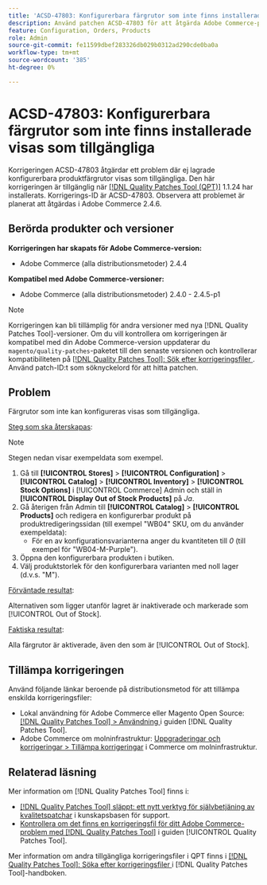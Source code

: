 ```yaml
---
title: 'ACSD-47803: Konfigurerbara färgrutor som inte finns installerade och visas som tillgängliga'
description: Använd patchen ACSD-47803 för att åtgärda Adobe Commerce-problemet där färdiga konfigurerbara färgrutor visas som tillgängliga.
feature: Configuration, Orders, Products
role: Admin
source-git-commit: fe11599dbef283326db029b0312ad290cde0ba0a
workflow-type: tm+mt
source-wordcount: '385'
ht-degree: 0%

---
```


# ACSD-47803: Konfigurerbara färgrutor som inte finns installerade visas som tillgängliga

Korrigeringen ACSD-47803 åtgärdar ett problem där ej lagrade konfigurerbara produktfärgrutor visas som tillgängliga. Den här korrigeringen är tillgänglig när [[!DNL Quality Patches Tool (QPT)]](https://experienceleague.adobe.com/en/docs/commerce-knowledge-base/kb/announcements/commerce-announcements/magento-quality-patches-released-new-tool-to-self-serve-quality-patches) 1.1.24 har installerats. Korrigerings-ID är ACSD-47803. Observera att problemet är planerat att åtgärdas i Adobe Commerce 2.4.6.

## Berörda produkter och versioner

**Korrigeringen har skapats för Adobe Commerce-version:**

* Adobe Commerce (alla distributionsmetoder) 2.4.4

**Kompatibel med Adobe Commerce-versioner:**

* Adobe Commerce (alla distributionsmetoder) 2.4.0 - 2.4.5-p1

>[!NOTE]
>
>Korrigeringen kan bli tillämplig för andra versioner med nya [!DNL Quality Patches Tool]-versioner. Om du vill kontrollera om korrigeringen är kompatibel med din Adobe Commerce-version uppdaterar du `magento/quality-patches`-paketet till den senaste versionen och kontrollerar kompatibiliteten på [[!DNL Quality Patches Tool]: Sök efter korrigeringsfiler ](https://experienceleague.adobe.com/tools/commerce-quality-patches/index.html). Använd patch-ID:t som söknyckelord för att hitta patchen.

## Problem

Färgrutor som inte kan konfigureras visas som tillgängliga.

<u>Steg som ska återskapas</u>:

>[!NOTE]
>
>Stegen nedan visar exempeldata som exempel.

1. Gå till **[!UICONTROL Stores]** > **[!UICONTROL Configuration]** > **[!UICONTROL Catalog]** > **[!UICONTROL Inventory]** > **[!UICONTROL Stock Options]** i [!UICONTROL Commerce] Admin och ställ in **[!UICONTROL Display Out of Stock Products]** på *Ja*.
1. Gå återigen från Admin till **[!UICONTROL Catalog]** > **[!UICONTROL Products]** och redigera en konfigurerbar produkt på produktredigeringssidan (till exempel &quot;WB04&quot; SKU, om du använder exempeldata):
   * För en av konfigurationsvarianterna anger du kvantiteten till *0* (till exempel för &quot;WB04-M-Purple&quot;).
1. Öppna den konfigurerbara produkten i butiken.
1. Välj produktstorlek för den konfigurerbara varianten med noll lager (d.v.s. &quot;M&quot;).

<u>Förväntade resultat</u>:

Alternativen som ligger utanför lagret är inaktiverade och markerade som [!UICONTROL Out of Stock].

<u>Faktiska resultat</u>:

Alla färgrutor är aktiverade, även den som är [!UICONTROL Out of Stock].

## Tillämpa korrigeringen

Använd följande länkar beroende på distributionsmetod för att tillämpa enskilda korrigeringsfiler:

* Lokal användning för Adobe Commerce eller Magento Open Source: [[!DNL Quality Patches Tool] > Användning ](/help/tools/quality-patches-tool/usage.md) i guiden [!DNL Quality Patches Tool].
* Adobe Commerce om molninfrastruktur: [Uppgraderingar och korrigeringar > Tillämpa korrigeringar](https://experienceleague.adobe.com/docs/commerce-cloud-service/user-guide/develop/upgrade/apply-patches.html) i Commerce om molninfrastruktur.

## Relaterad läsning

Mer information om [!DNL Quality Patches Tool] finns i:

* [[!DNL Quality Patches Tool] släppt: ett nytt verktyg för självbetjäning av kvalitetspatchar](https://experienceleague.adobe.com/en/docs/commerce-knowledge-base/kb/announcements/commerce-announcements/magento-quality-patches-released-new-tool-to-self-serve-quality-patches) i kunskapsbasen för support.
* [Kontrollera om det finns en korrigeringsfil för ditt Adobe Commerce-problem med  [!DNL Quality Patches Tool]](/help/tools/quality-patches-tool/patches-available-in-qpt/check-patch-for-magento-issue-with-magento-quality-patches.md) i guiden [!UICONTROL Quality Patches Tool].


Mer information om andra tillgängliga korrigeringsfiler i QPT finns i [[!DNL Quality Patches Tool]: Söka efter korrigeringsfiler ](https://experienceleague.adobe.com/tools/commerce-quality-patches/index.html) i [!DNL Quality Patches Tool]-handboken.
